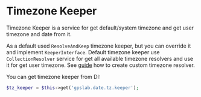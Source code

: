 Timezone Keeper
===============

Timezone Keeper is a service for get default/system timezone and get user timezone and date from it.

As a default used `ResolveAndKeep` timezone keeper, but you can override it and implement `KeeperInterface`. Default
timezone keeper use `CollectionResolver` service for get all available timezone resolvers and use it for get user
timezone. See [guide](resolver.md) how to create custom timezone resolver.

You can get timezone keeper from DI:

```php
$tz_keeper = $this->get('gpslab.date.tz.keeper');
```
